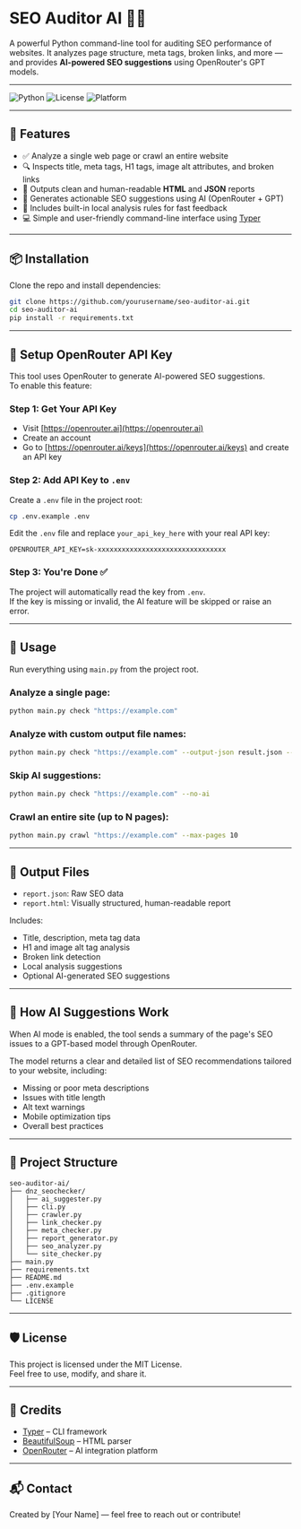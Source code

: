 # SEO Auditor AI 🧠🌐

A powerful Python command-line tool for auditing SEO performance of websites. It analyzes page structure, meta tags, broken links, and more — and provides **AI-powered SEO suggestions** using OpenRouter's GPT models.

---

![Python](https://img.shields.io/badge/Python-3.8%2B-blue)
![License](https://img.shields.io/badge/License-MIT-green)
![Platform](https://img.shields.io/badge/Platform-CLI-lightgrey)

---

## 🚀 Features

- ✅ Analyze a single web page or crawl an entire website
- 🔍 Inspects title, meta tags, H1 tags, image alt attributes, and broken links
- 📄 Outputs clean and human-readable **HTML** and **JSON** reports
- 🤖 Generates actionable SEO suggestions using AI (OpenRouter + GPT)
- 🧠 Includes built-in local analysis rules for fast feedback
- 💻 Simple and user-friendly command-line interface using [Typer](https://typer.tiangolo.com)

---

## 📦 Installation

Clone the repo and install dependencies:

```bash
git clone https://github.com/yourusername/seo-auditor-ai.git
cd seo-auditor-ai
pip install -r requirements.txt
```

---

## 🔑 Setup OpenRouter API Key

This tool uses OpenRouter to generate AI-powered SEO suggestions.  
To enable this feature:

### Step 1: Get Your API Key

- Visit [https://openrouter.ai](https://openrouter.ai)
- Create an account
- Go to [https://openrouter.ai/keys](https://openrouter.ai/keys) and create an API key

### Step 2: Add API Key to `.env`

Create a `.env` file in the project root:

```bash
cp .env.example .env
```

Edit the `.env` file and replace `your_api_key_here` with your real API key:

```env
OPENROUTER_API_KEY=sk-xxxxxxxxxxxxxxxxxxxxxxxxxxxxxxxx
```

### Step 3: You're Done ✅

The project will automatically read the key from `.env`.  
If the key is missing or invalid, the AI feature will be skipped or raise an error.

---

## 🧪 Usage

Run everything using `main.py` from the project root.

### Analyze a single page:

```bash
python main.py check "https://example.com"
```

### Analyze with custom output file names:

```bash
python main.py check "https://example.com" --output-json result.json --output-html result.html
```

### Skip AI suggestions:

```bash
python main.py check "https://example.com" --no-ai
```

### Crawl an entire site (up to N pages):

```bash
python main.py crawl "https://example.com" --max-pages 10
```

---

## 📁 Output Files

- `report.json`: Raw SEO data
- `report.html`: Visually structured, human-readable report

Includes:

- Title, description, meta tag data
- H1 and image alt tag analysis
- Broken link detection
- Local analysis suggestions
- Optional AI-generated SEO suggestions

---

## 🧠 How AI Suggestions Work

When AI mode is enabled, the tool sends a summary of the page's SEO issues to a GPT-based model through OpenRouter.

The model returns a clear and detailed list of SEO recommendations tailored to your website, including:

- Missing or poor meta descriptions
- Issues with title length
- Alt text warnings
- Mobile optimization tips
- Overall best practices

---

## 📂 Project Structure

```
seo-auditor-ai/
├── dnz_seochecker/
│   ├── ai_suggester.py
│   ├── cli.py
│   ├── crawler.py
│   ├── link_checker.py
│   ├── meta_checker.py
│   ├── report_generator.py
│   ├── seo_analyzer.py
│   └── site_checker.py
├── main.py
├── requirements.txt
├── README.md
├── .env.example
├── .gitignore
└── LICENSE
```

---

## 🛡 License

This project is licensed under the MIT License.  
Feel free to use, modify, and share it.

---

## 🙌 Credits

- [Typer](https://typer.tiangolo.com) – CLI framework
- [BeautifulSoup](https://www.crummy.com/software/BeautifulSoup/) – HTML parser
- [OpenRouter](https://openrouter.ai) – AI integration platform

---

## 📬 Contact

Created by [Your Name] — feel free to reach out or contribute!
